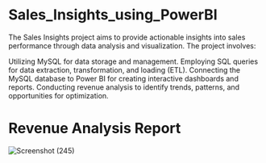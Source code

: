 # Sales_Insights_using_PowerBI
  The Sales Insights project aims to provide actionable insights into sales performance through data analysis and visualization. The project involves:

   Utilizing MySQL for data storage and management.
   Employing SQL queries for data extraction, transformation, and loading (ETL).
   Connecting the MySQL database to Power BI for creating interactive dashboards and reports.
   Conducting revenue analysis to identify trends, patterns, and opportunities for optimization.
# Revenue Analysis Report
![Screenshot (245)](https://github.com/swethavardhan/Sales_Insights_using_PowerBI/assets/122195432/f79af92a-4fcc-433f-a787-5416efb78c70)
